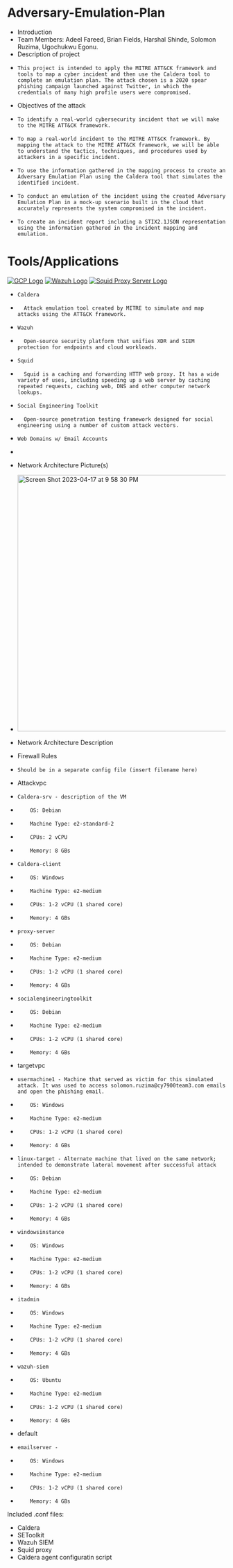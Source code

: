 # Adversary-Emulation-Plan

- Introduction
-   Team Members: Adeel Fareed, Brian Fields, Harshal Shinde, Solomon Ruzima, Ugochukwu Egonu.
-   Description of project
-     This project is intended to apply the MITRE ATT&CK framework and tools to map a cyber incident and then use the Caldera tool to complete an emulation plan. The attack chosen is a 2020 spear phishing campaign launched against Twitter, in which the credentials of many high profile users were compromised.
-   Objectives of the attack
-     To identify a real-world cybersecurity incident that we will make to the MITRE ATT&CK framework.
-     To map a real-world incident to the MITRE ATT&CK framework. By mapping the attack to the MITRE ATT&CK framework, we will be able to understand the tactics, techniques, and procedures used by attackers in a specific incident.
-     To use the information gathered in the mapping process to create an Adversary Emulation Plan using the Caldera tool that simulates the identified incident.
-     To conduct an emulation of the incident using the created Adversary Emulation Plan in a mock-up scenario built in the cloud that accurately represents the system compromised in the incident. ​
-     To create an incident report including a STIX2.1JSON representation using the information gathered in the incident mapping and emulation.​
# Tools/Applications
[![GCP Logo](https://skillicons.dev/icons?i=gcp&theme=light)](https://skillicons.dev)  [![Wazuh Logo]( https://github.com/wazuh/wazuh-packages/blob/4.3/stack/dashboard/base/files/etc/custom_welcome/Assets/Favicons/mstile-70x70.png?raw=true )](https://wazuh.com/)  [![Squid Proxy Server Logo]( http://www.squid-cache.org/Artwork/SN.png )]( http://www.squid-cache.org/ )
-     Caldera
-       Attack emulation tool created by MITRE to simulate and map attacks using the ATT&CK framework.
-     Wazuh
-       Open-source security platform that unifies XDR and SIEM protection for endpoints and cloud workloads.
-     Squid
-       Squid is a caching and forwarding HTTP web proxy. It has a wide variety of uses, including speeding up a web server by caching repeated requests, caching web, DNS and other computer network lookups.
-     Social Engineering Toolkit
-       Open-source penetration testing framework designed for social engineering using a number of custom attack vectors.
-     Web Domains w/ Email Accounts
-       
- Network Architecture Picture(s)
-   <img width="591" alt="Screen Shot 2023-04-17 at 9 58 30 PM" src="https://user-images.githubusercontent.com/84095697/232651827-8dfe4dc1-98b7-4840-9022-4884f607e3bd.png">

- Network Architecture Description
-   Firewall Rules
-     Should be in a separate config file (insert filename here)

-  Attackvpc
-     Caldera-srv - description of the VM
-         OS: Debian
-         Machine Type: e2-standard-2
-         CPUs: 2 vCPU
-         Memory: 8 GBs
-     Caldera-client
-         OS: Windows
-         Machine Type: e2-medium
-         CPUs: 1-2 vCPU (1 shared core)
-         Memory: 4 GBs
-     proxy-server
-         OS: Debian
-         Machine Type: e2-medium
-         CPUs: 1-2 vCPU (1 shared core)
-         Memory: 4 GBs
-     socialengineeringtoolkit
-         OS: Debian
-         Machine Type: e2-medium
-         CPUs: 1-2 vCPU (1 shared core)
-         Memory: 4 GBs
-  targetvpc
-     usermachine1 - Machine that served as victim for this simulated attack. It was used to access solomon.ruzima@cy7900team3.com emails and open the phishing email.
-         OS: Windows
-         Machine Type: e2-medium
-         CPUs: 1-2 vCPU (1 shared core)
-         Memory: 4 GBs
-     linux-target - Alternate machine that lived on the same network; intended to demonstrate lateral movement after successful attack
-         OS: Debian
-         Machine Type: e2-medium
-         CPUs: 1-2 vCPU (1 shared core)
-         Memory: 4 GBs
-     windowsinstance
-         OS: Windows
-         Machine Type: e2-medium
-         CPUs: 1-2 vCPU (1 shared core)
-         Memory: 4 GBs
-     itadmin
-         OS: Windows
-         Machine Type: e2-medium
-         CPUs: 1-2 vCPU (1 shared core)
-         Memory: 4 GBs
-     wazuh-siem
-         OS: Ubuntu
-         Machine Type: e2-medium
-         CPUs: 1-2 vCPU (1 shared core)
-         Memory: 4 GBs
-  default
-     emailserver - 
-         OS: Windows
-         Machine Type: e2-medium
-         CPUs: 1-2 vCPU (1 shared core)
-         Memory: 4 GBs

Included .conf files:
- Caldera
- SEToolkit
- Wazuh SIEM
- Squid proxy
- Caldera agent configuratin script
